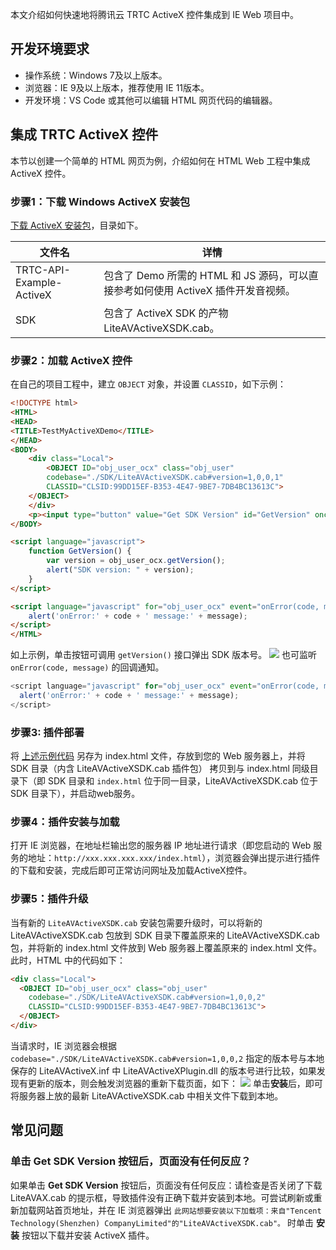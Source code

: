 本文介绍如何快速地将腾讯云 TRTC ActiveX 控件集成到 IE Web 项目中。

## 开发环境要求
- 操作系统：Windows 7及以上版本。
- 浏览器：IE 9及以上版本，推荐使用 IE 11版本。
- 开发环境：VS Code 或其他可以编辑 HTML 网页代码的编辑器。

## 集成 TRTC ActiveX 控件
本节以创建一个简单的 HTML 网页为例，介绍如何在 HTML Web 工程中集成 ActiveX 控件。

[](id:step1)
### 步骤1：下载 Windows ActiveX 安装包
[下载 ActiveX 安装包](https://liteav.sdk.qcloud.com/download/latest/TXLiteAVSDK_TRTC_Win_ActiveX_latest.zip)，目录如下。

| 文件名  | 详情                                                         |
| ------- | ------------------------------------------------------------ |
| TRTC-API-Example-ActiveX    | 包含了 Demo 所需的 HTML 和 JS 源码，可以直接参考如何使用 ActiveX 插件开发音视频。 |
| SDK     | 包含了 ActiveX SDK 的产物 LiteAVActiveXSDK.cab。 |

[](id:step2)
### 步骤2：加载 ActiveX 控件
在自己的项目工程中，建立 `OBJECT` 对象，并设置 `CLASSID`，如下示例：
```html
<!DOCTYPE html>
<HTML>
<HEAD>
<TITLE>TestMyActiveXDemo</TITLE>
</HEAD>
<BODY>
	<div class="Local">
		<OBJECT ID="obj_user_ocx" class="obj_user"
		codebase="./SDK/LiteAVActiveXSDK.cab#version=1,0,0,1"
		CLASSID="CLSID:99DD15EF-B353-4E47-9BE7-7DB4BC13613C">
	</OBJECT>
	</div>
	<p><input type="button" value="Get SDK Version" id="GetVersion" onclick="GetVersion();"></input>
</BODY>

<script language="javascript">
	function GetVersion() {
		var version = obj_user_ocx.getVersion();
		alert("SDK version: " + version);
	}
</script>

<script language="javascript" for="obj_user_ocx" event="onError(code, message)" type="text/javascript">
	alert('onError:' + code + ' message:' + message);
</script>
</HTML>
```
如上示例，单击按钮可调用 `getVersion()` 接口弹出 SDK 版本号。
![](https://qcloudimg.tencent-cloud.cn/raw/8fe71e851c906bb0a93e0acb1a967bd5.png)
也可监听 `onError(code, message)` 的回调通知。
```javascript
<script language="javascript" for="obj_user_ocx" event="onError(code, message)" type="text/javascript">
  alert('onError:' + code + ' message:' + message);
</script>
```

[](id:step3)
### 步骤3: 插件部署
将 [上述示例代码](#step2) 另存为 index.html 文件，存放到您的 Web 服务器上，并将 SDK 目录（内含 LiteAVActiveXSDK.cab 插件包） 拷贝到与 index.html 同级目录下（即 SDK 目录和 `index.html` 位于同一目录，LiteAVActiveXSDK.cab 位于 SDK 目录下），并启动web服务。

[](id:step4)
### 步骤4：插件安装与加载
打开 IE 浏览器，在地址栏输出您的服务器 IP 地址进行请求（即您启动的 Web 服务的地址：`http://xxx.xxx.xxx.xxx/index.html`），浏览器会弹出提示进行插件的下载和安装，完成后即可正常访问网址及加载ActiveX控件。

[](id:step5)
### 步骤5：插件升级
当有新的 `LiteAVActiveXSDK.cab` 安装包需要升级时，可以将新的 LiteAVActiveXSDK.cab 包放到 SDK 目录下覆盖原来的 LiteAVActiveXSDK.cab 包，并将新的 index.html 文件放到 Web 服务器上覆盖原来的 index.html 文件。此时，HTML 中的代码如下：
```html
<div class="Local">
  <OBJECT ID="obj_user_ocx" class="obj_user"
    codebase="./SDK/LiteAVActiveXSDK.cab#version=1,0,0,2"
    CLASSID="CLSID:99DD15EF-B353-4E47-9BE7-7DB4BC13613C">
  </OBJECT>
</div>
```
当请求时，IE 浏览器会根据 `codebase="./SDK/LiteAVActiveXSDK.cab#version=1,0,0,2` 指定的版本号与本地保存的 LiteAVActiveX.inf 中 LiteAVActiveXPlugin.dll 的版本号进行比较，如果发现有更新的版本，则会触发浏览器的重新下载页面，如下：
![](https://qcloudimg.tencent-cloud.cn/raw/835ed292950dbbe840d9c54ada538e9d.png)
单击**安装**后，即可将服务器上放的最新 LiteAVActiveXSDK.cab 中相关文件下载到本地。


## 常见问题
### 单击 Get SDK Version 按钮后，页面没有任何反应？
如果单击 **Get SDK Version** 按钮后，页面没有任何反应：请检查是否关闭了下载 LiteAVAX.cab 的提示框，导致插件没有正确下载并安装到本地。可尝试刷新或重新加载网站首页地址，并在 IE 浏览器弹出 `此网站想要安装以下加载项：来自"Tencent Technology(Shenzhen) CompanyLimited"的"LiteAVActiveXSDK.cab"。` 时单击 **安装** 按钮以下载并安装 ActiveX 插件。
